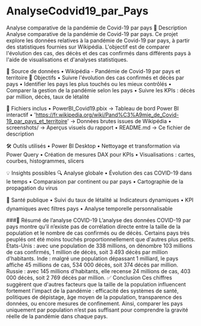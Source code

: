 # AnalyseCodvid19_par_Pays
Analyse comparative de la pandémie de Covid-19 par pays
📌 Description
Analyse comparative de la pandémie de Covid-19 par pays. Ce projet explore les données relatives à la pandémie de Covid-19 par pays, à partir des statistiques fournies sur Wikipédia. L'objectif est de comparer l'évolution des cas, des décès et des cas confirmés dans différents pays à l'aide de visualisations et d'analyses statistiques.

🔗 Source de données
•	Wikipédia - Pandémie de Covid-19 par pays et territoire
🎯 Objectifs
•	Suivre l'évolution des cas confirmés et décès par pays
•	Identifier les pays les plus touchés ou les mieux contrôlés
•	Comparer la gestion de la pandémie selon les pays
•	Suivre les KPIs : décès par million, décès, taux de létalité

📁 Fichiers inclus
•	PowerBI_Covid19.pbix → Tableau de bord Power BI interactif
•	'https://fr.wikipedia.org/wiki/Pand%C3%A9mie_de_Covid-19_par_pays_et_territoire' → Données brutes issues de Wikipédia
•	screenshots/ → Aperçus visuels du rapport
•	README.md → Ce fichier de description

🛠️ Outils utilisés
•	Power BI Desktop
•	Nettoyage et transformation via Power Query
•	Création de mesures DAX pour KPIs
•	Visualisations : cartes, courbes, histogrammes, slicers

💡 Insights possibles
🔍 Analyse globale
•	Évolution des cas COVID-19 dans le temps
•	Comparaison par continent ou par pays
•	Cartographie de la propagation du virus

💉 Santé publique
•	Suivi du taux de létalité
📊 Indicateurs dynamiques
•	KPI dynamiques avec filtres pays
•	Analyse temporelle personnalisable

###📌 Résumé de l’analyse COVID-19
L’analyse des données COVID-19 par pays montre qu’il n’existe pas de corrélation directe entre la taille de la population et le nombre de cas confirmés ou de décès. Certains pays très peuplés ont été moins touchés proportionnellement que d'autres plus petits.
États-Unis : avec une population de 338 millions, on dénombre 103 millions de cas confirmés, 1 million de décès, soit 3 493 décès par million d'habitants.
Inde : malgré une population dépassant 1 milliard, le pays affiche 45 millions de cas, 534 000 décès, soit 374 décès par million.
Russie : avec 145 millions d'habitants, elle recense 24 millions de cas, 403 000 décès, soit 2 769 décès par million.
✅ Conclusion Ces chiffres suggèrent que d'autres facteurs que la taille de la population influencent fortement l'impact de la pandémie : efficacité des systèmes de santé, politiques de dépistage, âge moyen de la population, transparence des données, ou encore mesures de confinement. Ainsi, comparer les pays uniquement par population n’est pas suffisant pour comprendre la gravité réelle de la pandémie dans chaque pays.
